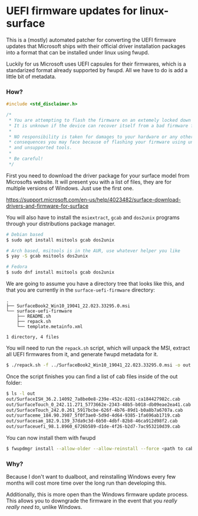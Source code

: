 # UEFI firmware updates for linux-surface

This is a (mostly) automated patcher for converting the UEFI firmware updates
that Microsoft ships with their official driver installation packages into a
format that can be installed under linux using fwupd.

Luckily for us Microsoft uses UEFI capsules for their firmwares, which is a
standarized format already supported by fwupd. All we have to do is add a
little bit of metadata.

### How?

```C
#include <std_disclaimer.h>

/*
 * You are attempting to flash the firmware on an extemely locked down system.
 * It is unknown if the device can recover itself from a bad firmware flash.
 *
 * NO responsibility is taken for damages to your hardware or any other
 * consequences you may face because of flashing your firmware using unofficial
 * and unsupported tools.
 *
 * Be careful!
 */
```

First you need to download the driver package for your surface model from
Microsofts website. It will present you with a list of files, they are for
multiple versions of Windows. Just use the first one.

https://support.microsoft.com/en-us/help/4023482/surface-download-drivers-and-firmware-for-surface

You will also have to install the `msiextract`, `gcab` and `dos2unix` programs through
your distributions package manager.

```bash
# Debian based
$ sudo apt install msitools gcab dos2unix

# Arch based, msitools is in the AUR, use whatever helper you like
$ yay -S gcab msitools dos2unix

# Fedora
$ sudo dnf install msitools gcab dos2unix
```

We are going to assume you have a directory tree that looks like this, and
that you are currently in the `surface-uefi-firmware` directory:

```
.
├── SurfaceBook2_Win10_19041_22.023.33295.0.msi
└── surface-uefi-firmware
    ├── README.sh
    ├── repack.sh
    └── template.metainfo.xml

1 directory, 4 files
```

You will need to run the `repack.sh` script, which will unpack the MSI,
extract all UEFI firmwares from it, and generate fwupd metadata for it.

```bash
$ ./repack.sh -f ../SurfaceBook2_Win10_19041_22.023.33295.0.msi -o out
```

Once the script finishes you can find a list of cab files inside of the out
folder:

```bash
$ ls -l out
out/SurfaceISH_36.2.14092_7a8be0e8-239e-452c-8281-ca184427982c.cab
out/SurfaceTouch_0_242.11.271_5773662e-2343-48b5-b018-db09eae2ea41.cab
out/SurfaceTouch_242.0.261_5917bcbe-626f-4b76-89d1-b0a8b7a6707a.cab
out/surfaceme_184.90.3987_5f0f3ae0-5d9d-4d64-9385-1fa696ab1719.cab
out/surfacesam_182.9.139_37da9c3d-6b50-4dbf-82b8-46ca912d98f2.cab
out/surfaceuefi_98.1.8960_6726b589-d1de-4f26-b2d7-7ac953210d39.cab
```

You can now install them with fwupd

```bash
$ fwupdmgr install --allow-older --allow-reinstall --force <path to cab file>
```

### Why?

Because I don't want to dualboot, and reinstalling Windows every few months
will cost more time over the long run than developing this.

Additionally, this is more open than the Windows firmware update process. This
allows you to downgrade the firmware in the event that you *really really
need to*, unlike Windows.
